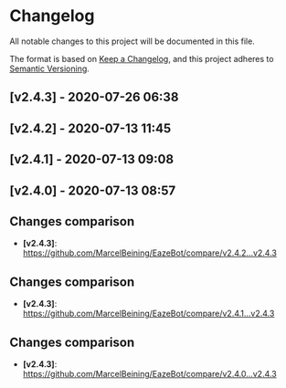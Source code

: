# Changelog
All notable changes to this project will be documented in this file.

The format is based on [Keep a Changelog](https://keepachangelog.com/en/1.0.0/), and this project adheres to [Semantic Versioning](https://semver.org/spec/v2.0.0.html).

## [v2.4.3] - 2020-07-26 06:38

## [v2.4.2] - 2020-07-13 11:45

## [v2.4.1] - 2020-07-13 09:08

## [v2.4.0] - 2020-07-13 08:57


## Changes comparison
* **[v2.4.3]**: <https://github.com/MarcelBeining/EazeBot/compare/v2.4.2...v2.4.3>
## Changes comparison
* **[v2.4.3]**: <https://github.com/MarcelBeining/EazeBot/compare/v2.4.1...v2.4.3>
## Changes comparison
* **[v2.4.3]**: <https://github.com/MarcelBeining/EazeBot/compare/v2.4.0...v2.4.3>
